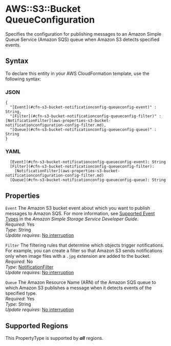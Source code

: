 # AWS::S3::Bucket QueueConfiguration<a name="aws-properties-s3-bucket-notificationconfig-queueconfig"></a>

Specifies the configuration for publishing messages to an Amazon Simple Queue Service \(Amazon SQS\) queue when Amazon S3 detects specified events\.

## Syntax<a name="aws-properties-s3-bucket-notificationconfig-queueconfig-syntax"></a>

To declare this entity in your AWS CloudFormation template, use the following syntax:

### JSON<a name="aws-properties-s3-bucket-notificationconfig-queueconfig-syntax.json"></a>

```
{
  "[Event](#cfn-s3-bucket-notificationconfig-queueconfig-event)" : String,
  "[Filter](#cfn-s3-bucket-notificationconfig-queueconfig-filter)" : [NotificationFilter](aws-properties-s3-bucket-notificationconfiguration-config-filter.md),
  "[Queue](#cfn-s3-bucket-notificationconfig-queueconfig-queue)" : String
}
```

### YAML<a name="aws-properties-s3-bucket-notificationconfig-queueconfig-syntax.yaml"></a>

```
  [Event](#cfn-s3-bucket-notificationconfig-queueconfig-event): String
  [Filter](#cfn-s3-bucket-notificationconfig-queueconfig-filter): 
    [NotificationFilter](aws-properties-s3-bucket-notificationconfiguration-config-filter.md)
  [Queue](#cfn-s3-bucket-notificationconfig-queueconfig-queue): String
```

## Properties<a name="aws-properties-s3-bucket-notificationconfig-queueconfig-properties"></a>

`Event`  <a name="cfn-s3-bucket-notificationconfig-queueconfig-event"></a>
The Amazon S3 bucket event about which you want to publish messages to Amazon SQS\. For more information, see [Supported Event Types](https://docs.aws.amazon.com/AmazonS3/latest/dev/NotificationHowTo.html) in the *Amazon Simple Storage Service Developer Guide*\.  
*Required*: Yes  
*Type*: String  
*Update requires*: [No interruption](https://docs.aws.amazon.com/AWSCloudFormation/latest/UserGuide/using-cfn-updating-stacks-update-behaviors.html#update-no-interrupt)

`Filter`  <a name="cfn-s3-bucket-notificationconfig-queueconfig-filter"></a>
 The filtering rules that determine which objects trigger notifications\. For example, you can create a filter so that Amazon S3 sends notifications only when image files with a `.jpg` extension are added to the bucket\.   
*Required*: No  
*Type*: [NotificationFilter](aws-properties-s3-bucket-notificationconfiguration-config-filter.md)  
*Update requires*: [No interruption](https://docs.aws.amazon.com/AWSCloudFormation/latest/UserGuide/using-cfn-updating-stacks-update-behaviors.html#update-no-interrupt)

`Queue`  <a name="cfn-s3-bucket-notificationconfig-queueconfig-queue"></a>
The Amazon Resource Name \(ARN\) of the Amazon SQS queue to which Amazon S3 publishes a message when it detects events of the specified type\.  
*Required*: Yes  
*Type*: String  
*Update requires*: [No interruption](https://docs.aws.amazon.com/AWSCloudFormation/latest/UserGuide/using-cfn-updating-stacks-update-behaviors.html#update-no-interrupt)

## Supported Regions

This PropertyType is supported by ***all*** regions.